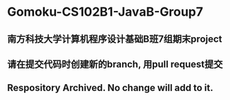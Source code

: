 # Gomoku-CS102B1-JavaB-Group7
## 南方科技大学计算机程序设计基础B班7组期末project
## 请在提交代码时创建新的branch, 用pull request提交
## Respository Archived. No change will add to it.

